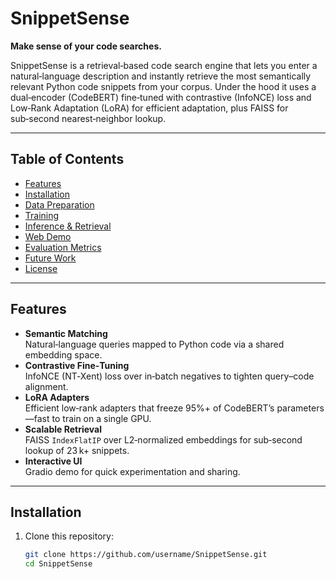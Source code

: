 # SnippetSense  
**Make sense of your code searches.**

SnippetSense is a retrieval‑based code search engine that lets you enter a natural‑language description and instantly retrieve the most semantically relevant Python code snippets from your corpus. Under the hood it uses a dual‑encoder (CodeBERT) fine‑tuned with contrastive (InfoNCE) loss and Low‑Rank Adaptation (LoRA) for efficient adaptation, plus FAISS for sub‑second nearest‑neighbor lookup.

---

## Table of Contents

- [Features](#features)  
- [Installation](#installation)  
- [Data Preparation](#data-preparation)  
- [Training](#training)  
- [Inference & Retrieval](#inference--retrieval)  
- [Web Demo](#web-demo)  
- [Evaluation Metrics](#evaluation-metrics)  
- [Future Work](#future-work)  
- [License](#license)  

---

## Features

- **Semantic Matching**  
  Natural‑language queries mapped to Python code via a shared embedding space.  
- **Contrastive Fine‑Tuning**  
  InfoNCE (NT‑Xent) loss over in‑batch negatives to tighten query–code alignment.  
- **LoRA Adapters**  
  Efficient low‑rank adapters that freeze 95%+ of CodeBERT’s parameters—fast to train on a single GPU.  
- **Scalable Retrieval**  
  FAISS `IndexFlatIP` over L2‑normalized embeddings for sub‑second lookup of 23 k+ snippets.  
- **Interactive UI**  
  Gradio demo for quick experimentation and sharing.  

---

## Installation

1. Clone this repository:
   ```bash
   git clone https://github.com/username/SnippetSense.git
   cd SnippetSense
